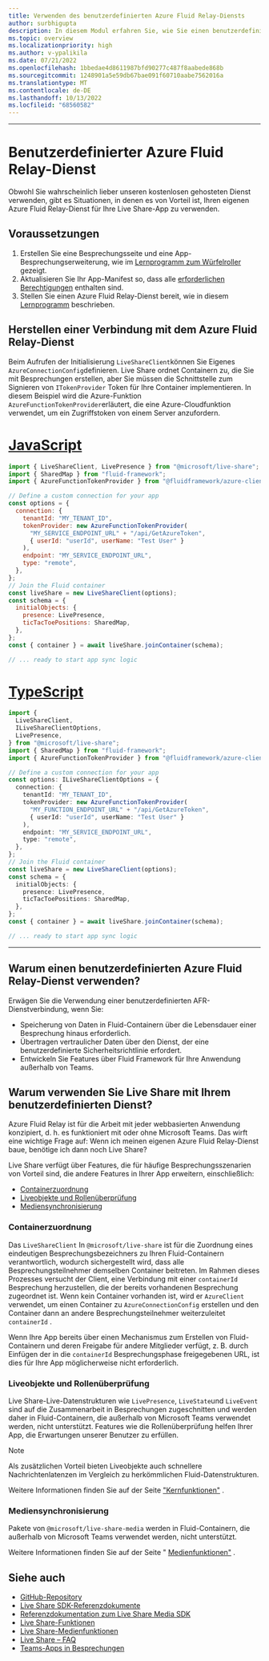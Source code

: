 ```yaml
---
title: Verwenden des benutzerdefinierten Azure Fluid Relay-Diensts
author: surbhigupta
description: In diesem Modul erfahren Sie, wie Sie einen benutzerdefinierten Azure Fluid Relay-Dienst mit Live Share verwenden.
ms.topic: overview
ms.localizationpriority: high
ms.author: v-ypalikila
ms.date: 07/21/2022
ms.openlocfilehash: 1bbedae4d8611987bfd90277c487f8aabede868b
ms.sourcegitcommit: 1248901a5e59db67bae091f60710aabe7562016a
ms.translationtype: MT
ms.contentlocale: de-DE
ms.lasthandoff: 10/13/2022
ms.locfileid: "68560582"
---
```

---

# <a name="custom-azure-fluid-relay-service"></a>Benutzerdefinierter Azure Fluid Relay-Dienst

Obwohl Sie wahrscheinlich lieber unseren kostenlosen gehosteten Dienst verwenden, gibt es Situationen, in denen es von Vorteil ist, Ihren eigenen Azure Fluid Relay-Dienst für Ihre Live Share-App zu verwenden.

## <a name="pre-requisites"></a>Voraussetzungen

1. Erstellen Sie eine Besprechungsseite und eine App-Besprechungserweiterung, wie im [Lernprogramm zum Würfelroller](../teams-live-share-tutorial.md) gezeigt.
2. Aktualisieren Sie Ihr App-Manifest so, dass alle [erforderlichen Berechtigungen](../teams-live-share-capabilities.md#register-rsc-permissions) enthalten sind.
3. Stellen Sie einen Azure Fluid Relay-Dienst bereit, wie in diesem [Lernprogramm](/azure/azure-fluid-relay/how-tos/provision-fluid-azure-portal) beschrieben.

## <a name="connect-to-azure-fluid-relay-service"></a>Herstellen einer Verbindung mit dem Azure Fluid Relay-Dienst

Beim Aufrufen der Initialisierung `LiveShareClient`können Sie Eigenes `AzureConnectionConfig`definieren. Live Share ordnet Containern zu, die Sie mit Besprechungen erstellen, aber Sie müssen die Schnittstelle zum Signieren von `ITokenProvider` Token für Ihre Container implementieren. In diesem Beispiel wird die Azure-Funktion `AzureFunctionTokenProvider`erläutert, die eine Azure-Cloudfunktion verwendet, um ein Zugriffstoken von einem Server anzufordern.

# <a name="javascript"></a>[JavaScript](#tab/javascript)

```javascript
import { LiveShareClient, LivePresence } from "@microsoft/live-share";
import { SharedMap } from "fluid-framework";
import { AzureFunctionTokenProvider } from "@fluidframework/azure-client";

// Define a custom connection for your app
const options = {
  connection: {
    tenantId: "MY_TENANT_ID",
    tokenProvider: new AzureFunctionTokenProvider(
      "MY_SERVICE_ENDPOINT_URL" + "/api/GetAzureToken",
      { userId: "userId", userName: "Test User" }
    ),
    endpoint: "MY_SERVICE_ENDPOINT_URL",
    type: "remote",
  },
};
// Join the Fluid container
const liveShare = new LiveShareClient(options);
const schema = {
  initialObjects: {
    presence: LivePresence,
    ticTacToePositions: SharedMap,
  },
};
const { container } = await liveShare.joinContainer(schema);

// ... ready to start app sync logic
```

# <a name="typescript"></a>[TypeScript](#tab/typescript)

```TypeScript
import {
  LiveShareClient,
  ILiveShareClientOptions,
  LivePresence,
} from "@microsoft/live-share";
import { SharedMap } from "fluid-framework";
import { AzureFunctionTokenProvider } from "@fluidframework/azure-client";

// Define a custom connection for your app
const options: ILiveShareClientOptions = {
  connection: {
    tenantId: "MY_TENANT_ID",
    tokenProvider: new AzureFunctionTokenProvider(
      "MY_FUNCTION_ENDPOINT_URL" + "/api/GetAzureToken",
      { userId: "userId", userName: "Test User" }
    ),
    endpoint: "MY_SERVICE_ENDPOINT_URL",
    type: "remote",
  },
};
// Join the Fluid container
const liveShare = new LiveShareClient(options);
const schema = {
  initialObjects: {
    presence: LivePresence,
    ticTacToePositions: SharedMap,
  },
};
const { container } = await liveShare.joinContainer(schema);

// ... ready to start app sync logic
```

---

## <a name="why-use-a-custom-azure-fluid-relay-service"></a>Warum einen benutzerdefinierten Azure Fluid Relay-Dienst verwenden?

Erwägen Sie die Verwendung einer benutzerdefinierten AFR-Dienstverbindung, wenn Sie:

* Speicherung von Daten in Fluid-Containern über die Lebensdauer einer Besprechung hinaus erforderlich.
* Übertragen vertraulicher Daten über den Dienst, der eine benutzerdefinierte Sicherheitsrichtlinie erfordert.
* Entwickeln Sie Features über Fluid Framework für Ihre Anwendung außerhalb von Teams.

## <a name="why-use-live-share-with-your-custom-service"></a>Warum verwenden Sie Live Share mit Ihrem benutzerdefinierten Dienst?

Azure Fluid Relay ist für die Arbeit mit jeder webbasierten Anwendung konzipiert, d. h. es funktioniert mit oder ohne Microsoft Teams. Das wirft eine wichtige Frage auf: Wenn ich meinen eigenen Azure Fluid Relay-Dienst baue, benötige ich dann noch Live Share?

Live Share verfügt über Features, die für häufige Besprechungsszenarien von Vorteil sind, die andere Features in Ihrer App erweitern, einschließlich:

* [Containerzuordnung](#container-mapping)
* [Liveobjekte und Rollenüberprüfung](#live-objects-and-role-verification)
* [Mediensynchronisierung](#media-synchronization)

### <a name="container-mapping"></a>Containerzuordnung

Das `LiveShareClient` In `@microsoft/live-share` ist für die Zuordnung eines eindeutigen Besprechungsbezeichners zu Ihren Fluid-Containern verantwortlich, wodurch sichergestellt wird, dass alle Besprechungsteilnehmer demselben Container beitreten. Im Rahmen dieses Prozesses versucht der Client, eine Verbindung mit einer `containerId` Besprechung herzustellen, die der bereits vorhandenen Besprechung zugeordnet ist. Wenn kein Container vorhanden ist, wird er `AzureClient` verwendet, um einen Container zu `AzureConnectionConfig` erstellen und den Container dann an andere Besprechungsteilnehmer weiterzuleitet `containerId` .

Wenn Ihre App bereits über einen Mechanismus zum Erstellen von Fluid-Containern und deren Freigabe für andere Mitglieder verfügt, z. B. durch Einfügen der in die `containerId` Besprechungsphase freigegebenen URL, ist dies für Ihre App möglicherweise nicht erforderlich.

### <a name="live-objects-and-role-verification"></a>Liveobjekte und Rollenüberprüfung

Live Share-Live-Datenstrukturen wie `LivePresence`, `LiveState`und `LiveEvent` sind auf die Zusammenarbeit in Besprechungen zugeschnitten und werden daher in Fluid-Containern, die außerhalb von Microsoft Teams verwendet werden, nicht unterstützt. Features wie die Rollenüberprüfung helfen Ihrer App, die Erwartungen unserer Benutzer zu erfüllen.

> [!NOTE]
> Als zusätzlichen Vorteil bieten Liveobjekte auch schnellere Nachrichtenlatenzen im Vergleich zu herkömmlichen Fluid-Datenstrukturen.

Weitere Informationen finden Sie auf der Seite ["Kernfunktionen"](../teams-live-share-capabilities.md) .

### <a name="media-synchronization"></a>Mediensynchronisierung

Pakete von `@microsoft/live-share-media` werden in Fluid-Containern, die außerhalb von Microsoft Teams verwendet werden, nicht unterstützt.

Weitere Informationen finden Sie auf der Seite " [Medienfunktionen"](../teams-live-share-media-capabilities.md) .

## <a name="see-also"></a>Siehe auch

* [GitHub-Repository](https://github.com/microsoft/live-share-sdk)
* [Live Share SDK-Referenzdokumente](/javascript/api/@microsoft/live-share/)
* [Referenzdokumentation zum Live Share Media SDK](/javascript/api/@microsoft/live-share-media/)
* [Live Share-Funktionen](../teams-live-share-capabilities.md)
* [Live Share-Medienfunktionen](../teams-live-share-media-capabilities.md)
* [Live Share – FAQ](../teams-live-share-faq.md)
* [Teams-Apps in Besprechungen](../teams-apps-in-meetings.md)
